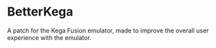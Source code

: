 # BetterKega
A patch for the Kega Fusion emulator, made to improve the overall user experience with the emulator.
